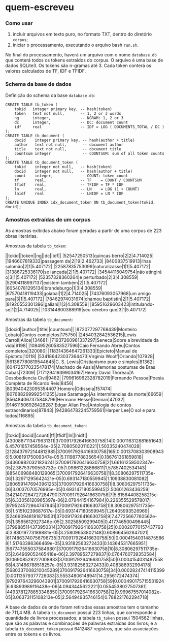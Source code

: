 # quem-escreveu

### Como usar

1. incluir arquivos em texto puro, no formato TXT, dentro do diretório `corpus`;
2. iniciar o processamento, executando o arquivo bash `run.sh`.

No final do processamento, haverá um arquivo com o nome `database.db` que conterá todos os tokens extraídos do corpus. O arquivo é uma base de dados SQLite3. Os tokens são n-gramas até 3. Cada token conterá os valores calculados de TF, IDF e TFIDF.

### Schema da base de dados

Definição do schema da base `database.db`:

```
CREATE TABLE tb_token (
	tokid   integer primary key, -- hash(token)
	token   text not null,       -- 1, 2 or 3 words
	ng      integer,             -- NGRAM: 1, 2 or 3
	dc      integer,             -- DC: document count
	idf     real                 -- IDF = LOG ( DOCUMENTS_TOTAL / DC )
);
CREATE TABLE tb_document (
	docid    integer primary key, -- hash(author + title)
	author   text not null,       -- document author
	title    text not null,       -- document title
	countsum integer              -- COUNTSUM: sum of all token counts
);
CREATE TABLE tb_document_token (
	tokid    integer not null,   -- hash(token)
	docid    integer not null,   -- hash(author + title)
	count    integer,            -- COUNT: token count
	tf       real,               -- TF    = COUNT / COUNTSUM
	tfidf    real,               -- TFIDF = TF * IDF
	ln       real,               -- LN    = LOG (1 + COUNT)
	lnidf    real                -- LNIDF = LN * IDF
);
CREATE UNIQUE INDEX idx_document_token ON tb_document_token(tokid, docid);
```

### Amostras extraídas de um corpus

As amostras exibidas abaixo foram geradas a partir de uma corpus de 223 obras literárias.

Amostras da tabela `tb_token`:

||tokid||token||ng||dc||idf||
|52547250513|quincas berro|2|2|4.714025|
|1946607819333|passagem da|2|19|2.462733|
|8400837519913|ilhas salomão|2|1|5.407172|
|22587835753099|naturalizasse|1|1|5.407172|
|31386725336170|se lançada|2|1|5.407172|
|34544116049754|não atingirá o|3|1|5.407172|
|52357328360264|e perturbado|2|3|4.308559|
|52904118997137|existem também|2|1|5.407172|
|60540781295134|brandeburgo|1|3|4.308559|
|67570418119433|goiabal|1|2|4.714025|
|74376093057968|um amigo para|3|1|5.407172|
|78462974031674|chamou baptistin|2|1|5.407172|
|81920552301396|galiani|1|3|4.308559|
|85951629603423|intitulando-se|1|2|4.714025|
|103144800388919|seu cérebro que|3|1|5.407172|

Amostras da tabela `tb_document`:

||docid||author||title||countsum||
|872077297768439|Monteiro Lobato|Contos completos|175750|
|2454032842536215|Lewis Carroll|Alice|134681|
|71937260981337297|Seneca|Sobre a brevidade da vida|9198|
|108495260583527596|Caio Fernando Abreu|Contos completos|320080|
|118314364647261333|Epicteto|Manual de Epicteto|10118|
|534186423037364473|Virginia Woolf|Orlando|107928|
|561367780819544645|C. S. Lewis|Cristianismo puro e simples|81362|
|604725770235478174|Machado de Assis|Memorias postumas de Bras Cubas|72309|
|717129419399034167|Henry David Thoreau|A Desobediencia Civil|9482|
|799616962328782019|Fernando Pessoa|Poesia Completa de Ricardo Reis|8456|
|803940423095354407|Homero|Odisseia|157474|
|807688269992541255|Jose Saramago|As intermitencias da morte|66659|
|856484067375848796|Hermann Hesse|Demian|47032|
|914611506926428287|Edgar Allan Poe|Antologia de contos extraordinarios|87843|
|942864782245759561|Harper Lee|O sol e para todos|116895|

Amostras da tabela `tb_document_token`:

||tokid||docid||count||tf||tfidf||ln||lnidf||
|4300887113479631311|3700917926416630758|14|0.000116312881651643|6.45701657458564e-05|2.70805020110221|1.50335240474028|
|2128437972144812985|3700917926416630758|165|0.00137083039089436|5.00819175009347e-05|5.11198778835654|0.186761361859818|
|343609820321826241|3700917926416630758|2|1.66161259502347e-05|2.38753790553732e-05|1.09861228866811|1.57857402534143|
|885406988480129065|3700917926416630758|1|8.30806297511735e-06|1.32971295642421e-05|0.693147180559945|1.10938830081082|
|2806591476943961253|3700917926416630758|1|8.30806297511735e-06|3.0037070576995e-05|0.693147180559945|2.50601263436259|
|3421407264727284790|3700917926416630758|7|5.81564408258215e-05|6.33056120965397e-06|2.07944154167984|0.226355529578017|
|979524572864747945|3700917926416630758|1|8.30806297511735e-06|1.51510239687617e-05|0.693147180559945|1.26405993526969|
|5246909481818718531|3700917926416630758|9|7.47725667760562e-05|1.3565612927346e-05|2.30258509299405|0.417746500496445|
|3799885114373950314|3700917926416630758|25|0.000207701574377934|3.88019773189881e-05|3.25809653802148|0.608664562847021|
|6174863740756796735|3700917926416630758|50|0.000415403148755868|1.51763386366469e-05|3.93182563272433|0.143645317665951|
|5677475550375849801|3700917926416630758|10|8.30806297511735e-05|2.64969052465418e-06|2.39789527279837|0.0764760739353584|
|8106908528227008933|3700917926416630758|50|0.000415403148755868|4.31466788518257e-05|3.93182563272433|0.408386932994178|
|5680337008210045289|3700917926416630758|34|0.00028247414115399|0.00113579377726083|3.55534806148941|14.2956172474374|
|979297643296043901|3700917926416630758|59|0.000490175715531924|6.63893989116438e-06|4.0943445622221|0.0554538027507361|
|4493781278853348850|3700917926416630758|12|9.96967557014082e-05|3.06373115108213e-05|2.56494935746154|0.788221762294718|

A base de dados de onde foram retiradas essas amostras tem o tamanho de 711,4 MB. A tabela `tb_document` possui 223 linhas, que corresponde à quantidade de livros processados; a tabela `tb_token` possui 1504562 linhas, que são as palavras e combinações de palavras extraídas dos livros; e a tabela `tb_document_token` possui 6412487 registros, que são associações entre os tokens e os livros.




